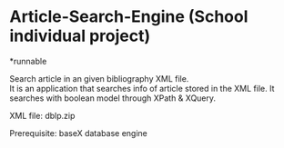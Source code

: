 # Article-Search-Engine (School individual project)

*runnable

Search article in an given bibliography XML file.\
It is an application that searches info of article stored in the XML file. It searches with boolean model through XPath & XQuery.

XML file: dblp.zip

Prerequisite: baseX database engine
